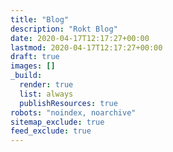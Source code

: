 ```yaml
---
title: "Blog"
description: "Rokt Blog"
date: 2020-04-17T12:17:27+00:00
lastmod: 2020-04-17T12:17:27+00:00
draft: true
images: []
_build:
  render: true
  list: always
  publishResources: true
robots: "noindex, noarchive"
sitemap_exclude: true
feed_exclude: true
---
```


